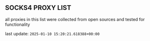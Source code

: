 ## SOCKS4 PROXY LIST

all proxies in this list were collected from open sources and tested for functionality

last update: `2025-01-10 15:20:21.618388+00:00`